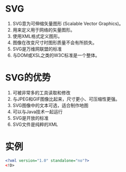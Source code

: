# SVG

1. SVG意为可伸缩矢量图形 (Scalable Vector Graphics)。
2. 用来定义用于网络的矢量图形。
3. 使用XML格式定义图形。
4. 图像在改变尺寸时图形质量不会有所损失。
5. SVG是万维网联盟的标准
6. 与DOM或XSL之类的W3C标准是一个整体。

# SVG的优势
1. 可被非常多的工具读取和修改
2. 与JPEG和GIF图像比起来，尺寸更小、可压缩性更强。
3. SVG图像中的文本可选，适合制作地图
4. 可以与Java技术一起运行
5. SVG是开放的标准
6. SVG文件是纯粹的XML

# 实例
```xml
<?xml version="1.0" standalone="no"?>
<!D>
```




